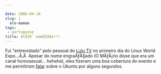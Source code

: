 ```yaml
---

date: 2006-04-10
slug: |
  alo-mamae
tags:
 - portuguese
title: AlÃƒÂ´ mamÃƒÂ£e!!!
---
```


Fui "entrevistado" pelo pessoal do [Lulu TV](http://www.lulu.tv/) no
primeiro dia do Linux World Expo...Ã‚Â  Apesar do nome engraÃƒÂ§ado (O
MÃƒÂ¡rio disse que era um canal homosexual... hehehe), eles fizeram uma
boa cobertura do evento e me permitiram
[falar](http://www.lulu.tv/?p=733) sobre o Ubuntu por alguns segundos.
